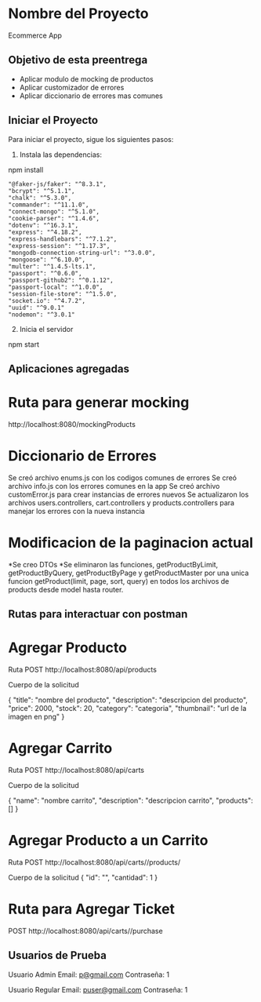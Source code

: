 # Nombre del Proyecto

Ecommerce App

## Objetivo de esta preentrega

- Aplicar modulo de mocking de productos
- Aplicar customizador de errores
- Aplicar diccionario de errores mas comunes

## Iniciar el Proyecto

Para iniciar el proyecto, sigue los siguientes pasos:

1. Instala las dependencias:

npm install

    "@faker-js/faker": "^8.3.1",
    "bcrypt": "^5.1.1",
    "chalk": "^5.3.0",
    "commander": "^11.1.0",
    "connect-mongo": "^5.1.0",
    "cookie-parser": "^1.4.6",
    "dotenv": "^16.3.1",
    "express": "^4.18.2",
    "express-handlebars": "^7.1.2",
    "express-session": "^1.17.3",
    "mongodb-connection-string-url": "^3.0.0",
    "mongoose": "^6.10.0",
    "multer": "^1.4.5-lts.1",
    "passport": "^0.6.0",
    "passport-github2": "^0.1.12",
    "passport-local": "^1.0.0",
    "session-file-store": "^1.5.0",
    "socket.io": "^4.7.2",
    "uuid": "^9.0.1"
    "nodemon": "^3.0.1"

2. Inicia el servidor

npm start

## Aplicaciones agregadas

# Ruta para generar mocking

http://localhost:8080/mockingProducts

# Diccionario de Errores

Se creó archivo enums.js con los codigos comunes de errores
Se creó archivo info.js con los errores comunes en la app
Se creó archivo customError.js para crear instancias de errores nuevos
Se actualizaron los archivos users.controllers, cart.controllers y products.controllers para manejar los errores con la nueva instancia

# Modificacion de la paginacion actual
*Se creo DTOs
*Se eliminaron las funciones, getProductByLimit, getProductByQuery, getProductByPage y getProductMaster por una unica funcion getProduct(limit, page, sort, query) en todos los archivos de products desde model hasta router.

## Rutas para interactuar con postman

# Agregar Producto

Ruta POST
http://localhost:8080/api/products

Cuerpo de la solicitud

{
"title": "nombre del producto",
"description": "descripcion del producto",
"price": 2000,
"stock": 20,
"category": "categoria",
"thumbnail": "url de la imagen en png"
}

# Agregar Carrito

Ruta POST
http://localhost:8080/api/carts

Cuerpo de la solicitud

{
"name": "nombre carrito",
"description": "descripcion carrito",
"products": []
}

# Agregar Producto a un Carrito

Ruta POST
http://localhost:8080/api/carts/<cid>/products/<pid>

Cuerpo de la solicitud
{
"id": "<pid>",
"cantidad": 1
}

# Ruta para Agregar Ticket

POST
http://localhost:8080/api/carts/<cid>/purchase

## Usuarios de Prueba

Usuario Admin
Email: p@gmail.com
Contraseña: 1

Usuario Regular
Email: puser@gmail.com
Contraseña: 1

